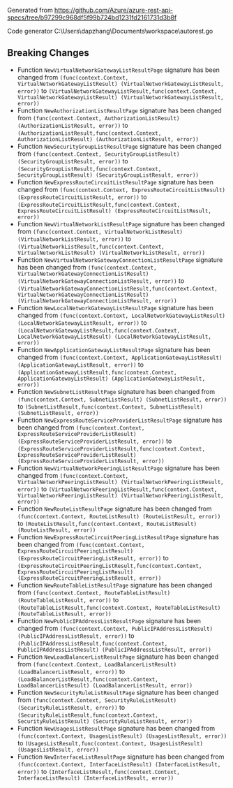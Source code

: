 
Generated from https://github.com/Azure/azure-rest-api-specs/tree/b97299c968df5f99b724bd1231fd2161731d3b8f

Code generator C:\Users\dapzhang\Documents\workspace\autorest.go

## Breaking Changes

- Function `NewVirtualNetworkGatewayListResultPage` signature has been changed from `(func(context.Context, VirtualNetworkGatewayListResult) (VirtualNetworkGatewayListResult, error))` to `(VirtualNetworkGatewayListResult,func(context.Context, VirtualNetworkGatewayListResult) (VirtualNetworkGatewayListResult, error))`
- Function `NewAuthorizationListResultPage` signature has been changed from `(func(context.Context, AuthorizationListResult) (AuthorizationListResult, error))` to `(AuthorizationListResult,func(context.Context, AuthorizationListResult) (AuthorizationListResult, error))`
- Function `NewSecurityGroupListResultPage` signature has been changed from `(func(context.Context, SecurityGroupListResult) (SecurityGroupListResult, error))` to `(SecurityGroupListResult,func(context.Context, SecurityGroupListResult) (SecurityGroupListResult, error))`
- Function `NewExpressRouteCircuitListResultPage` signature has been changed from `(func(context.Context, ExpressRouteCircuitListResult) (ExpressRouteCircuitListResult, error))` to `(ExpressRouteCircuitListResult,func(context.Context, ExpressRouteCircuitListResult) (ExpressRouteCircuitListResult, error))`
- Function `NewVirtualNetworkListResultPage` signature has been changed from `(func(context.Context, VirtualNetworkListResult) (VirtualNetworkListResult, error))` to `(VirtualNetworkListResult,func(context.Context, VirtualNetworkListResult) (VirtualNetworkListResult, error))`
- Function `NewVirtualNetworkGatewayConnectionListResultPage` signature has been changed from `(func(context.Context, VirtualNetworkGatewayConnectionListResult) (VirtualNetworkGatewayConnectionListResult, error))` to `(VirtualNetworkGatewayConnectionListResult,func(context.Context, VirtualNetworkGatewayConnectionListResult) (VirtualNetworkGatewayConnectionListResult, error))`
- Function `NewLocalNetworkGatewayListResultPage` signature has been changed from `(func(context.Context, LocalNetworkGatewayListResult) (LocalNetworkGatewayListResult, error))` to `(LocalNetworkGatewayListResult,func(context.Context, LocalNetworkGatewayListResult) (LocalNetworkGatewayListResult, error))`
- Function `NewApplicationGatewayListResultPage` signature has been changed from `(func(context.Context, ApplicationGatewayListResult) (ApplicationGatewayListResult, error))` to `(ApplicationGatewayListResult,func(context.Context, ApplicationGatewayListResult) (ApplicationGatewayListResult, error))`
- Function `NewSubnetListResultPage` signature has been changed from `(func(context.Context, SubnetListResult) (SubnetListResult, error))` to `(SubnetListResult,func(context.Context, SubnetListResult) (SubnetListResult, error))`
- Function `NewExpressRouteServiceProviderListResultPage` signature has been changed from `(func(context.Context, ExpressRouteServiceProviderListResult) (ExpressRouteServiceProviderListResult, error))` to `(ExpressRouteServiceProviderListResult,func(context.Context, ExpressRouteServiceProviderListResult) (ExpressRouteServiceProviderListResult, error))`
- Function `NewVirtualNetworkPeeringListResultPage` signature has been changed from `(func(context.Context, VirtualNetworkPeeringListResult) (VirtualNetworkPeeringListResult, error))` to `(VirtualNetworkPeeringListResult,func(context.Context, VirtualNetworkPeeringListResult) (VirtualNetworkPeeringListResult, error))`
- Function `NewRouteListResultPage` signature has been changed from `(func(context.Context, RouteListResult) (RouteListResult, error))` to `(RouteListResult,func(context.Context, RouteListResult) (RouteListResult, error))`
- Function `NewExpressRouteCircuitPeeringListResultPage` signature has been changed from `(func(context.Context, ExpressRouteCircuitPeeringListResult) (ExpressRouteCircuitPeeringListResult, error))` to `(ExpressRouteCircuitPeeringListResult,func(context.Context, ExpressRouteCircuitPeeringListResult) (ExpressRouteCircuitPeeringListResult, error))`
- Function `NewRouteTableListResultPage` signature has been changed from `(func(context.Context, RouteTableListResult) (RouteTableListResult, error))` to `(RouteTableListResult,func(context.Context, RouteTableListResult) (RouteTableListResult, error))`
- Function `NewPublicIPAddressListResultPage` signature has been changed from `(func(context.Context, PublicIPAddressListResult) (PublicIPAddressListResult, error))` to `(PublicIPAddressListResult,func(context.Context, PublicIPAddressListResult) (PublicIPAddressListResult, error))`
- Function `NewLoadBalancerListResultPage` signature has been changed from `(func(context.Context, LoadBalancerListResult) (LoadBalancerListResult, error))` to `(LoadBalancerListResult,func(context.Context, LoadBalancerListResult) (LoadBalancerListResult, error))`
- Function `NewSecurityRuleListResultPage` signature has been changed from `(func(context.Context, SecurityRuleListResult) (SecurityRuleListResult, error))` to `(SecurityRuleListResult,func(context.Context, SecurityRuleListResult) (SecurityRuleListResult, error))`
- Function `NewUsagesListResultPage` signature has been changed from `(func(context.Context, UsagesListResult) (UsagesListResult, error))` to `(UsagesListResult,func(context.Context, UsagesListResult) (UsagesListResult, error))`
- Function `NewInterfaceListResultPage` signature has been changed from `(func(context.Context, InterfaceListResult) (InterfaceListResult, error))` to `(InterfaceListResult,func(context.Context, InterfaceListResult) (InterfaceListResult, error))`

